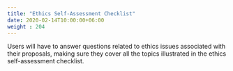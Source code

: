 ```yaml
---
title: "Ethics Self-Assessment Checklist"
date: 2020-02-14T10:00:00+06:00
weight : 204
---
```


Users will have to answer questions related to ethics issues associated with their proposals, making sure they cover all the topics illustrated in the ethics self-assessment checklist.
